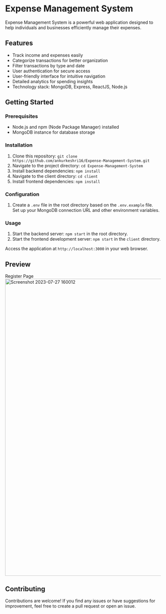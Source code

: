 # Expense Management System

Expense Management System is a powerful web application designed to help individuals and businesses efficiently manage their expenses.

## Features

- Track income and expenses easily
- Categorize transactions for better organization
- Filter transactions by type and date
- User authentication for secure access
- User-friendly interface for intuitive navigation
- Detailed analytics for spending insights
- Technology stack: MongoDB, Express, ReactJS, Node.js

## Getting Started

### Prerequisites

- Node.js and npm (Node Package Manager) installed
- MongoDB instance for database storage

### Installation

1. Clone this repository: `git clone https://github.com/ankurkeshri16/Expense-Management-System.git`
2. Navigate to the project directory: `cd Expense-Management-System`
3. Install backend dependencies: `npm install`
4. Navigate to the client directory: `cd client`
5. Install frontend dependencies: `npm install`

### Configuration

1. Create a `.env` file in the root directory based on the `.env.example` file. Set up your MongoDB connection URL and other environment variables.

### Usage

1. Start the backend server: `npm start` in the root directory.
2. Start the frontend development server: `npm start` in the `client` directory.

Access the application at `http://localhost:3000` in your web browser.

## Preview

Register Page
<img width="960" alt="Screenshot 2023-07-27 160012" src="https://github.com/ankurkeshri16/Expense-Management-System/assets/110325934/c47f8cf7-39a4-48a4-b771-7547408c0bb1">


## Contributing

Contributions are welcome! If you find any issues or have suggestions for improvement, feel free to create a pull request or open an issue.
